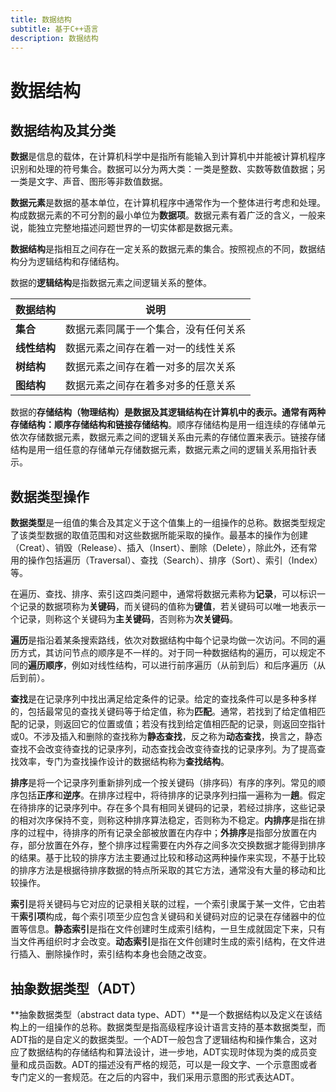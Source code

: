 ```yaml
---
title: 数据结构
subtitle: 基于C++语言
description: 数据结构
---
```


# 数据结构

## 数据结构及其分类

**数据**是信息的载体，在计算机科学中是指所有能输入到计算机中并能被计算机程序识别和处理的符号集合。数据可以分为两大类：一类是整数、实数等数值数据；另一类是文字、声音、图形等非数值数据。

**数据元素**是数据的基本单位，在计算机程序中通常作为一个整体进行考虑和处理。构成数据元素的不可分割的最小单位为**数据项**。数据元素有着广泛的含义，一般来说，能独立完整地描述问题世界的一切实体都是数据元素。

**数据结构**是指相互之间存在一定关系的数据元素的集合。按照视点的不同，数据结构分为逻辑结构和存储结构。

数据的**逻辑结构**是指数据元素之间逻辑关系的整体。

|数据结构|说明|
|-|-|
|**集合**|数据元素同属于一个集合，没有任何关系|
|**线性结构**|数据元素之间存在着一对一的线性关系|
|**树结构**|数据元素之间存在着一对多的层次关系|
|**图结构**|数据元素之间存在着多对多的任意关系|

数据的**存储结构（物理结构）**是数据及其逻辑结构在计算机中的表示。通常有两种存储结构：**顺序存储结构**和**链接存储结构**。顺序存储结构是用一组连续的存储单元依次存储数据元素，数据元素之间的逻辑关系由元素的存储位置来表示。链接存储结构是用一组任意的存储单元存储数据元素，数据元素之间的逻辑关系用指针表示。

## 数据类型操作

**数据类型**是一组值的集合及其定义于这个值集上的一组操作的总称。数据类型规定了该类型数据的取值范围和对这些数据所能采取的操作。最基本的操作为创建（Creat）、销毁（Release）、插入（Insert）、删除（Delete），除此外，还有常用的操作包括遍历（Traversal）、查找（Search）、排序（Sort）、索引（Index）等。

在遍历、查找、排序、索引这四类问题中，通常将数据元素称为**记录**，可以标识一个记录的数据项称为**关键码**，而关键码的值称为**键值**，若关键码可以唯一地表示一个记录，则称这个关键码为**主关键码**，否则称为**次关键码**。

**遍历**是指沿着某条搜索路线，依次对数据结构中每个记录均做一次访问。不同的遍历方式，其访问节点的顺序是不一样的。对于同一种数据结构的遍历，可以规定不同的**遍历顺序**，例如对线性结构，可以进行前序遍历（从前到后）和后序遍历（从后到前）。

**查找**是在记录序列中找出满足给定条件的记录。给定的查找条件可以是多种多样的，包括最常见的查找关键码等于给定值，称为**匹配**。通常，若找到了给定值相匹配的记录，则返回它的位置或值；若没有找到给定值相匹配的记录，则返回空指针或0。不涉及插入和删除的查找称为**静态查找**，反之称为**动态查找**，换言之，静态查找不会改变待查找的记录序列，动态查找会改变待查找的记录序列。为了提高查找效率，专门为查找操作设计的数据结构称为**查找结构**。

**排序**是将一个记录序列重新排列成一个按关键码（排序码）有序的序列。常见的顺序包括**正序**和**逆序**。在排序过程中，将待排序的记录序列扫描一遍称为一**趟**。假定在待排序的记录序列中。存在多个具有相同关键码的记录，若经过排序，这些记录的相对次序保持不变，则称这种排序算法稳定，否则称为不稳定。**内排序**是指在排序的过程中，待排序的所有记录全部被放置在内存中；**外排序**是指部分放置在内存，部分放置在外存，整个排序过程需要在内外存之间多次交换数据才能得到排序的结果。基于比较的排序方法主要通过比较和移动这两种操作来实现，不基于比较的排序方法是根据待排序数据的特点所采取的其它方法，通常没有大量的移动和比较操作。

**索引**是将关键码与它对应的记录相关联的过程，一个索引隶属于某一文件，它由若干**索引项**构成，每个索引项至少应包含关键码和关键码对应的记录在存储器中的位置等信息。**静态索引**是指在文件创建时生成索引结构，一旦生成就固定下来，只有当文件再组织时才会改变。**动态索引**是指在文件创建时生成的索引结构，在文件进行插入、删除操作时，索引结构本身也会随之改变。

## 抽象数据类型（ADT）

**抽象数据类型（abstract data type、ADT）**是一个数据结构以及定义在该结构上的一组操作的总称。数据类型是指高级程序设计语言支持的基本数据类型，而ADT指的是自定义的数据类型。一个ADT一般包含了逻辑结构和操作集合，这对应了数据结构的存储结构和算法设计，进一步地，ADT实现时体现为类的成员变量和成员函数。ADT的描述没有严格的规范，可以是一段文字、一个示意图或者专门定义的一套规范。在之后的内容中，我们采用示意图的形式表达ADT。
